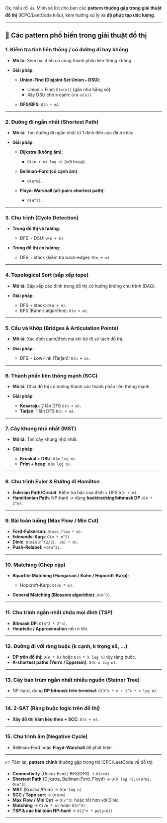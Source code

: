 Ok, hiểu rồi 👍. Mình sẽ list cho bạn các **pattern thường gặp trong giải thuật đồ thị** (ICPC/LeetCode kiểu), kèm hướng xử lý và **độ phức tạp ước lượng**.

---

## 🔹 Các pattern phổ biến trong giải thuật đồ thị

### 1. **Kiểm tra tính liên thông / có đường đi hay không**

* **Mô tả**: Xem hai đỉnh có cùng thành phần liên thông không.
* **Giải pháp**:

  * **Union-Find (Disjoint Set Union – DSU)**:

    * Union + Find: `O(α(n))` (gần như hằng số).
    * Xây DSU cho `m` cạnh: `O(m α(n))`.
  * **DFS/BFS**: `O(n + m)`.

---

### 2. **Đường đi ngắn nhất (Shortest Path)**

* **Mô tả**: Tìm đường đi ngắn nhất từ 1 đỉnh đến các đỉnh khác.
* **Giải pháp**:

  * **Dijkstra (không âm)**:

    * `O((n + m) log n)` (với heap).
  * **Bellman-Ford (có cạnh âm)**:

    * `O(n*m)`.
  * **Floyd-Warshall (all-pairs shortest path)**:

    * `O(n^3)`.

---

### 3. **Chu trình (Cycle Detection)**

* **Trong đồ thị vô hướng**:

  * DFS + DSU: `O(n + m)`.
* **Trong đồ thị có hướng**:

  * DFS + stack (kiểm tra back-edge): `O(n + m)`.

---

### 4. **Topological Sort (sắp xếp topo)**

* **Mô tả**: Sắp xếp các đỉnh trong đồ thị có hướng không chu trình (DAG).
* **Giải pháp**:

  * DFS + stack: `O(n + m)`.
  * BFS (Kahn’s algorithm): `O(n + m)`.

---

### 5. **Cầu và Khớp (Bridges & Articulation Points)**

* **Mô tả**: Xác định cạnh/đỉnh mà khi bỏ đi sẽ tách đồ thị.
* **Giải pháp**:

  * DFS + Low-link (Tarjan): `O(n + m)`.

---

### 6. **Thành phần liên thông mạnh (SCC)**

* **Mô tả**: Chia đồ thị có hướng thành các thành phần liên thông mạnh.
* **Giải pháp**:

  * **Kosaraju**: 2 lần DFS `O(n + m)`.
  * **Tarjan**: 1 lần DFS `O(n + m)`.

---

### 7. **Cây khung nhỏ nhất (MST)**

* **Mô tả**: Tìm cây khung nhỏ nhất.
* **Giải pháp**:

  * **Kruskal + DSU**: `O(m log n)`.
  * **Prim + heap**: `O(m log n)`.

---

### 8. **Chu trình Euler & Đường đi Hamilton**

* **Eulerian Path/Circuit**: Kiểm tra bậc của đỉnh + DFS `O(n + m)`.
* **Hamiltonian Path**: NP-hard → dùng **backtracking/bitmask DP** `O(n * 2^n)`.

---

### 9. **Bài toán luồng (Max Flow / Min Cut)**

* **Ford-Fulkerson**: `O(max_flow * m)`.
* **Edmonds-Karp**: `O(n * m^2)`.
* **Dinic**: `O(min(n^(2/3), √m) * m)`.
* **Push-Relabel**: \~`O(n^3)`.

---

### 10. **Matching (Ghép cặp)**

* **Bipartite Matching (Hungarian / Kuhn / Hopcroft-Karp)**:

  * Hopcroft-Karp: `O(√n * m)`.
* **General Matching (Blossom algorithm)**: `O(n^3)`.

---

### 11. **Chu trình ngắn nhất chứa mọi đỉnh (TSP)**

* **Bitmask DP**: `O(n^2 * 2^n)`.
* **Heuristic / Approximation** nếu n lớn.

---

### 12. **Đường đi với ràng buộc (k cạnh, k trọng số, …)**

* **DP trên đồ thị**: `O(n * k)` hoặc `O(n * k log n)` tùy ràng buộc.
* **K-shortest paths (Yen’s / Eppstein)**: `O(k n log n)`.

---

### 13. **Cây bao trùm ngắn nhất nhiều nguồn (Steiner Tree)**

* NP-hard, dùng **DP bitmask trên terminal**: `O(3^k * n + 2^k * n log n)`.

---

### 14. **2-SAT (Ràng buộc logic trên đồ thị)**

* **Xây đồ thị hàm kéo theo + SCC**: `O(n + m)`.

---

### 15. **Chu trình âm (Negative Cycle)**

* Bellman-Ford hoặc **Floyd-Warshall** để phát hiện.

---

👉 Tóm lại, **pattern chính** thường gặp trong thi ICPC/LeetCode về đồ thị:

* **Connectivity** (Union-Find / BFS/DFS) → `O(n+m)`
* **Shortest Path** (Dijkstra, Bellman-Ford, Floyd) → `O(m log n)`, `O(n*m)`, `O(n^3)`
* **MST** (Kruskal/Prim) → `O(m log n)`
* **SCC / Topo sort** → `O(n+m)`
* **Max Flow / Min Cut** → `O(n^3)` hoặc tốt hơn với Dinic
* **Matching** → `O(√n * m)` hoặc `O(n^3)`
* **TSP & các bài toán NP-hard** → `O(2^n * poly(n))`

---